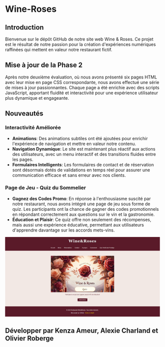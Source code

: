 # Wine-Roses


## Introduction
Bienvenue sur le dépôt GitHub de notre site web Wine & Roses. Ce projet est le résultat de notre passion pour la création d'expériences numériques raffinées qui mettent en valeur notre restaurant fictif.

## Mise à jour de la Phase 2
Après notre deuxième évaluation, où nous avons présenté six pages HTML avec leur mise en page CSS correspondante, nous avons effectué une série de mises à jour passionnantes. Chaque page a été enrichie avec des scripts JavaScript, apportant fluidité et interactivité pour une expérience utilisateur plus dynamique et engageante.

## Nouveautés

### Interactivité Améliorée
- **Animations**: Des animations subtiles ont été ajoutées pour enrichir l'expérience de navigation et mettre en valeur notre contenu.
- **Navigation Dynamique**: Le site est maintenant plus réactif aux actions des utilisateurs, avec un menu interactif et des transitions fluides entre les pages.
- **Formulaires Intelligents**: Les formulaires de contact et de réservation sont désormais dotés de validations en temps réel pour assurer une communication efficace et sans erreur avec nos clients.

### Page de Jeu - Quiz du Sommelier
- **Gagnez des Codes Promo**: En réponse à l'enthousiasme suscité par notre restaurant, nous avons intégré une page de jeu sous forme de quiz. Les participants ont la chance de gagner des codes promotionnels en répondant correctement aux questions sur le vin et la gastronomie.
- **Éducation et Plaisir**: Ce quiz offre non seulement des récompenses, mais aussi une expérience éducative, permettant aux utilisateurs d'apprendre davantage sur les accords mets-vins.




![Jeu Quiz](/pics/quiz.png "Jeu Quiz Wine & Roses")

## Développer par  Kenza Ameur, Alexie Charland et Olivier Roberge
